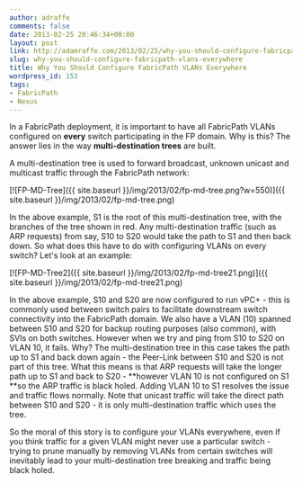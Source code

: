 ```yaml
---
author: adraffe
comments: false
date: 2013-02-25 20:46:34+00:00
layout: post
link: http://adamraffe.com/2013/02/25/why-you-should-configure-fabricpath-vlans-everywhere/
slug: why-you-should-configure-fabricpath-vlans-everywhere
title: Why You Should Configure FabricPath VLANs Everywhere
wordpress_id: 153
tags:
- FabricPath
- Nexus
---
```


In a FabricPath deployment, it is important to have all FabricPath VLANs configured on **every** switch participating in the FP domain. Why is this? The answer lies in the way **multi-destination trees** are built.

A multi-destination tree is used to forward broadcast, unknown unicast and multicast traffic through the FabricPath network:

[![FP-MD-Tree]({{ site.baseurl }}/img/2013/02/fp-md-tree.png?w=550)]({{ site.baseurl }}/img/2013/02/fp-md-tree.png)

<!-- more -->In the above example, S1 is the root of this multi-destination tree, with the branches of the tree shown in red. Any multi-destination traffic (such as ARP requests) from say, S10 to S20 would take the path to S1 and then back down. So what does this have to do with configuring VLANs on every switch? Let's look at an example:

[![FP-MD-Tree2]({{ site.baseurl }}/img/2013/02/fp-md-tree21.png)]({{ site.baseurl }}/img/2013/02/fp-md-tree21.png)

In the above example, S10 and S20 are now configured to run vPC+ - this is commonly used between switch pairs to facilitate downstream switch connectivity into the FabricPath domain. We also have a VLAN (10) spanned between S10 and S20 for backup routing purposes (also common), with SVIs on both switches. However when we try and ping from S10 to S20 on VLAN 10, it fails. Why? The multi-destination tree in this case takes the path up to S1 and back down again - the Peer-Link between S10 and S20 is not part of this tree. What this means is that ARP requests will take the longer path up to S1 and back to S20 - **however VLAN 10 is not configured on S1 **so the ARP traffic is black holed. Adding VLAN 10 to S1 resolves the issue and traffic flows normally. Note that unicast traffic will take the direct path between S10 and S20 - it is only multi-destination traffic which uses the tree.

So the moral of this story is to configure your VLANs everywhere, even if you think traffic for a given VLAN might never use a particular switch - trying to prune manually by removing VLANs from certain switches will inevitably lead to your multi-destination tree breaking and traffic being black holed.
